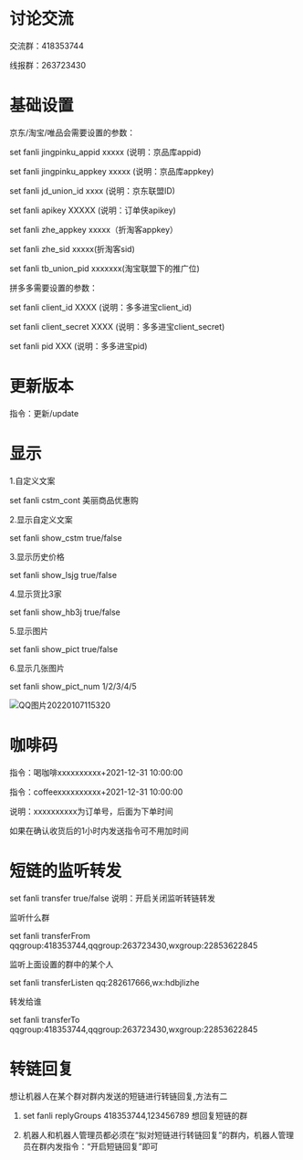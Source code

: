 # 讨论交流

交流群：418353744

线报群：263723430

# 基础设置

京东/淘宝/唯品会需要设置的参数：

set fanli jingpinku_appid xxxxx (说明：京品库appid)

set fanli jingpinku_appkey xxxxx (说明：京品库appkey)

set fanli jd_union_id xxxx (说明：京东联盟ID)

set fanli apikey XXXXX (说明：订单侠apikey)

set fanli zhe_appkey xxxxx（折淘客appkey）

set fanli zhe_sid xxxxx(折淘客sid)

set fanli tb_union_pid xxxxxxx(淘宝联盟下的推广位)

拼多多需要设置的参数：

set fanli client_id XXXX  (说明：多多进宝client_id)

set fanli client_secret XXXX (说明：多多进宝client_secret)

set fanli pid XXX (说明：多多进宝pid)



# 更新版本

指令：更新/update

# 显示

1.自定义文案

set fanli cstm_cont    美丽商品优惠购

2.显示自定义文案

set fanli show_cstm  true/false

3.显示历史价格

set fanli show_lsjg    true/false 

4.显示货比3家

set fanli show_hb3j    true/false

5.显示图片

set fanli show_pict    true/false

6.显示几张图片

set fanli show_pict_num 1/2/3/4/5 


![QQ图片20220107115320](https://user-images.githubusercontent.com/22290807/148489504-747120d5-bfef-436e-baeb-2af993eb81d7.jpg)

# 咖啡码

指令：喝咖啡xxxxxxxxxx+2021-12-31 10:00:00

指令：coffeexxxxxxxxxx+2021-12-31 10:00:00

说明：xxxxxxxxxx为订单号，后面为下单时间

如果在确认收货后的1小时内发送指令可不用加时间

# 短链的监听转发

set fanli transfer true/false 说明：开启关闭监听转链转发

监听什么群

set fanli transferFrom qqgroup:418353744,qqgroup:263723430,wxgroup:22853622845

监听上面设置的群中的某个人

set fanli transferListen qq:282617666,wx:hdbjlizhe

转发给谁

set fanli transferTo qqgroup:418353744,qqgroup:263723430,wxgroup:22853622845

# 转链回复

想让机器人在某个群对群内发送的短链进行转链回复,方法有二

1. set fanli replyGroups 418353744,123456789  想回复短链的群

2. 机器人和机器人管理员都必须在“拟对短链进行转链回复”的群内，机器人管理员在群内发指令：“开启短链回复”即可
